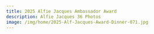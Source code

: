 ```yaml
---
title: 2025 Alfie Jacques Ambassador Award
description: Alfie Jacques 36 Photos
image: /img/home/2025-Alf-Jacques-Award-Dinner-071.jpg
---
```



